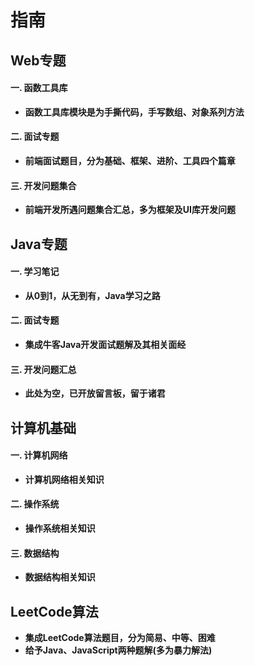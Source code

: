# 指南

## Web专题

#### 一. 函数工具库

- **函数工具库模块是为手撕代码，手写数组、对象系列方法**

#### 二. 面试专题

- **前端面试题目，分为基础、框架、进阶、工具四个篇章**

#### 三. 开发问题集合

- **前端开发所遇问题集合汇总，多为框架及UI库开发问题**

## Java专题

#### 一. 学习笔记

- **从0到1，从无到有，Java学习之路**

#### 二. 面试专题

- **集成牛客Java开发面试题解及其相关面经**

#### 三. 开发问题汇总

- **此处为空，已开放留言板，留于诸君**

## 计算机基础

#### 一. 计算机网络

- **计算机网络相关知识**

#### 二. 操作系统

- **操作系统相关知识**

#### 三. 数据结构

- **数据结构相关知识**

## LeetCode算法

- **集成LeetCode算法题目，分为简易、中等、困难**
- **给予Java、JavaScript两种题解(多为暴力解法)**

